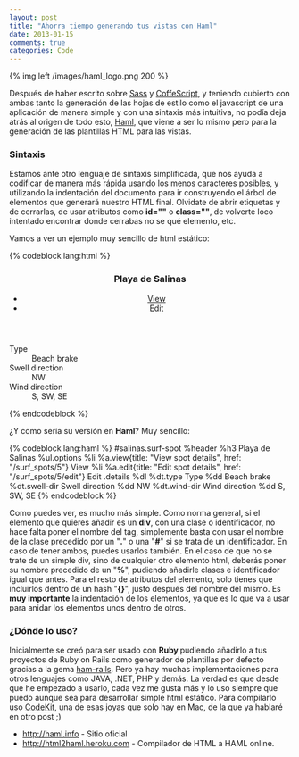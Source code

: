 ```yaml
---
layout: post
title: "Ahorra tiempo generando tus vistas con Haml"
date: 2013-01-15
comments: true
categories: Code
---
```


{% img left /images/haml_logo.png 200 %}

Después de haber escrito sobre <a title="Mejores hojas de estilo con Sass" href="http://codeloveandboards.wordpress.com/2012/12/17/mejores-hojas-de-estilo-con-sass/">Sass</a> y <a title="Mejor JavaScript con CoffeeScript" href="http://codeloveandboards.wordpress.com/2013/01/04/mejor-javascript-con-coffeescript/">CoffeScript</a>, y teniendo cubierto con ambas tanto la generación de las hojas de estilo como el javascript de una aplicación de manera simple y con una sintaxis más intuitiva, no podía deja atrás al origen de todo esto, <a title="Beautiful, DRY, well-indented, clear markup: templating haiku." href="http://haml.info" target="_blank">Haml</a>, que viene a ser lo mismo pero para la generación de las plantillas HTML para las vistas.

<!--more-->

<h3>Sintaxis</h3>
Estamos ante otro lenguaje de sintaxis simplificada, que nos ayuda a codificar de manera más rápida usando los menos caracteres posibles, y utilizando la indentación del documento para ir construyendo el árbol de elementos que generará nuestro HTML final. Olvidate de abrir etiquetas y de cerrarlas, de usar atributos como <strong>id=""</strong> o <strong>class=""</strong>, de volverte loco intentado encontrar donde cerrabas no se qué elemento, etc.

Vamos a ver un ejemplo muy sencillo de html estático:

{% codeblock lang:html %}
<div class="surf-spot" id="salinas">
  <header>
    <h3>Playa de Salinas</h3>
    <ul class="options">
      <li>
        <a class="view" title="View spot details" href="/surf_spots/5">View</a>
      </li>
      <li>
        <a class="edit" title="Edit spot details" href="/surf_spots/5/edit">Edit</a>
      </li>
    </ul>
  </header>
  <div class="details">
    <dl>
      <dt class="type">Type</dt>
      <dd>Beach brake</dd>
      <dt class="swell-dir">Swell direction</dt>
      <dd>NW</dd>
      <dt class="wind-dir">Wind direction</dt>
      <dd>S, SW, SE</dd>
    </dl>
  </div>
</div>
{% endcodeblock %}

¿Y como sería su versión en <strong>Haml</strong>? Muy sencillo:

{% codeblock lang:haml %}
#salinas.surf-spot
  %header
    %h3 Playa de Salinas
    %ul.options
      %li
        %a.view{title: "View spot details", href: "/surf_spots/5"} View
      %li
        %a.edit{title: "Edit spot details", href: "/surf_spots/5/edit"} Edit
  .details
    %dl
      %dt.type Type
      %dd Beach brake
      %dt.swell-dir Swell direction
      %dd NW
      %dt.wind-dir Wind direction
      %dd S, SW, SE
{% endcodeblock %}

Como puedes ver, es mucho más simple. Como norma general, si el elemento que quieres añadir es un <strong>div</strong>, con una clase o identificador, no hace falta poner el nombre del tag, simplemente basta con usar el nombre de la clase precedido por un "<strong>.</strong>" o una "<strong>#</strong>" si se trata de un identificador. En caso de tener ambos, puedes usarlos también. En el caso de que no se trate de un simple div, sino de cualquier otro elemento html, deberás poner su nombre precedido de un "<strong>%</strong>", pudiendo añadirle clases e identificador igual que antes. Para el resto de atributos del elemento, solo tienes que incluirlos dentro de un hash "<strong>{}</strong>", justo después del nombre del mismo. Es <strong>muy importante</strong> la indentación de los elementos, ya que es lo que va a usar para anidar los elementos unos dentro de otros.

<h3>¿Dónde lo uso?</h3>
Inicialmente se creó para ser usado con <strong>Ruby </strong>pudiendo añadirlo a tus proyectos de Ruby on Rails como generador de plantillas por defecto gracias a la gema <a title="Haml Rails" href="https://github.com/indirect/haml-rails" target="_blank">ham-rails</a>. Pero ya hay muchas implementaciones para otros lenguajes como JAVA, .NET, PHP y demás. La verdad es que desde que he empezado a usarlo, cada vez me gusta más y lo uso siempre que puedo aunque sea para desarrollar simple html estático. Para compilarlo uso <a title="CodeKit helps you build websites faster and better." href="http://incident57.com/codekit/" target="_blank">CodeKit</a>, una de esas joyas que solo hay en Mac, de la que ya hablaré en otro post ;)
<ul>
	<li><span style="line-height:13px;"><a title="Haml" href="http://haml.info" target="_blank">http://haml.info</a> - Sitio oficial
</span></li>
	<li><a title="HTML 2 HAML" href="http://html2haml.heroku.com" target="_blank">http://html2haml.heroku.com</a> - Compilador de HTML a HAML online.</li>
</ul>